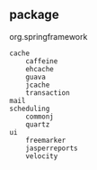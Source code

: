 ## package
org.springframework

```
cache
    caffeine
    ehcache
    guava
    jcache
    transaction
mail
scheduling
    commonj
    quartz
ui
    freemarker
    jasperreports
    velocity

```